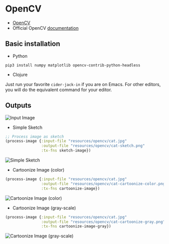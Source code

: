 # OpenCV

- [OpenCV](https://opencv.org/)
- Official OpenCV [documentation](https://opencv.org/)

## Basic installation 

- Python 

```shell
pip3 install numpy matplotlib opencv-contrib-python-headless
```

- Clojure 

Just run your favorite `cider-jack-in` if you are on Emacs.
For other editors, you will do the equivalent command for your editor.

## Outputs

![Input Image](../../../../master/resources/opencv/cat.png)

- Simple Sketch 

```clojure
;; Process image as sketch
(process-image {:input-file "resources/opencv/cat.jpg"
                :output-file "resources/opencv/cat-sketch.png"
                :tx-fns sketch-image})
```

![Simple Sketch](../../../../master/resources/opencv/cat-sketch.png)

- Cartoonize Image (color)

```clojure
(process-image {:input-file "resources/opencv/cat.jpg"
                :output-file "resources/opencv/cat-cartoonize-color.png"
                :tx-fns cartoonize-image})
```

![Cartoonize Image (color)](../../../../master/resources/opencv/cat-cartoonize-color.png)

- Cartoonize Image (gray-scale)

```clojure
(process-image {:input-file "resources/opencv/cat.jpg"
                :output-file "resources/opencv/cat-cartoonize-gray.png"
                :tx-fns cartoonize-image-gray})
```

![Cartoonize Image (gray-scale)](../../../../master/resources/opencv/cat-cartoonize-gray.png)
